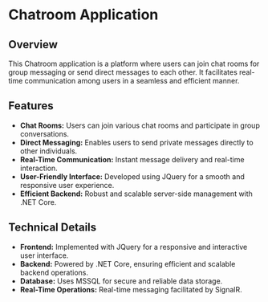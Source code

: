 # Chatroom Application

## Overview
This Chatroom application is a platform where users can join chat rooms for group messaging or send direct messages to each other. It facilitates real-time communication among users in a seamless and efficient manner.

## Features

- **Chat Rooms:** Users can join various chat rooms and participate in group conversations.
- **Direct Messaging:** Enables users to send private messages directly to other individuals.
- **Real-Time Communication:** Instant message delivery and real-time interaction.
- **User-Friendly Interface:** Developed using JQuery for a smooth and responsive user experience.
- **Efficient Backend:** Robust and scalable server-side management with .NET Core.

## Technical Details

- **Frontend:** Implemented with JQuery for a responsive and interactive user interface.
- **Backend:** Powered by .NET Core, ensuring efficient and scalable backend operations.
- **Database:** Uses MSSQL for secure and reliable data storage.
- **Real-Time Operations:** Real-time messaging facilitated by SignalR.


